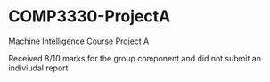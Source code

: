 # COMP3330-ProjectA
Machine Intelligence Course Project A


Received 8/10 marks for the group component and did not submit an indiviudal report 
